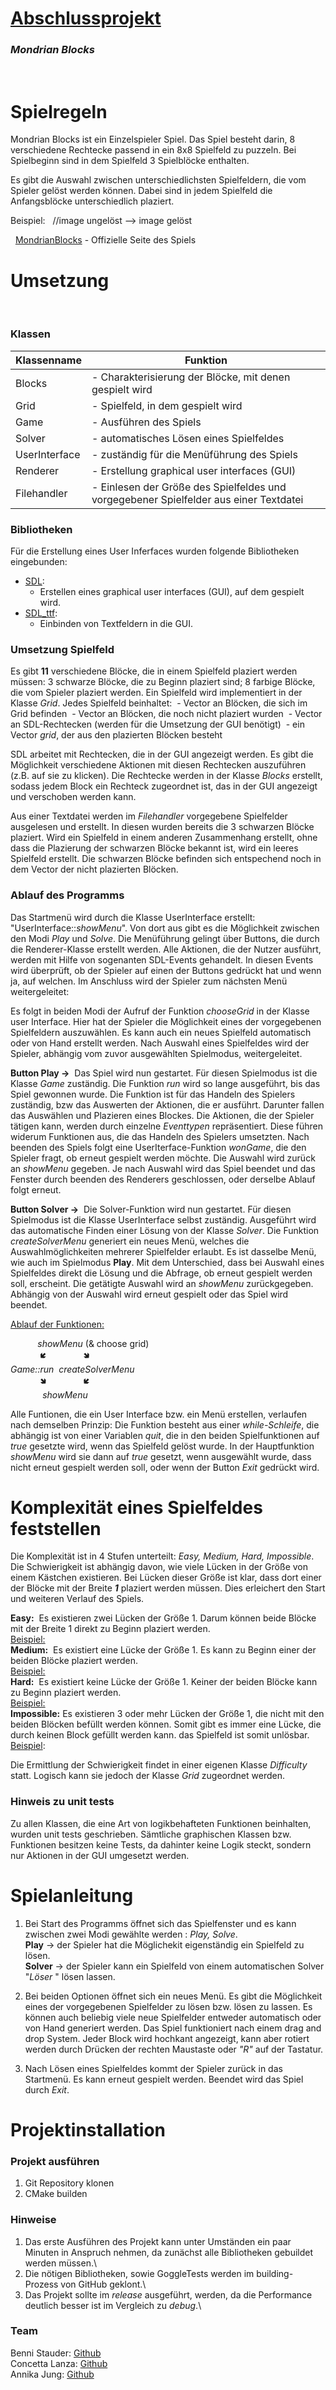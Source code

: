 # **<ins>Abschlussprojekt</ins>**
### _Mondrian Blocks_

&nbsp;

# Spielregeln

Mondrian Blocks ist ein Einzelspieler Spiel. Das Spiel besteht darin, 8 verschiedene Rechtecke passend in ein 8x8 Spielfeld zu puzzeln.
Bei Spielbeginn sind in dem Spielfeld 3 Spielblöcke enthalten. 

Es gibt die Auswahl zwischen unterschiedlichsten Spielfeldern, die vom Spieler gelöst werden können. 
Dabei sind in jedem Spielfeld die Anfangsblöcke unterschiedlich plaziert.

Beispiel:
&nbsp;
//image ungelöst --> image gelöst

&nbsp;
[MondrianBlocks](https://mondrianblocks.com/) - Offizielle Seite des Spiels
&nbsp;
# Umsetzung
&nbsp;
### Klassen

|**Klassenname**|**Funktion**|
|----------|--------|
|Blocks| - Charakterisierung der Blöcke, mit denen gespielt wird|
|Grid| - Spielfeld, in dem gespielt wird|
|Game| - Ausführen des Spiels|
|Solver| - automatisches Lösen eines Spielfeldes|
|UserInterface| - zuständig für die Menüführung des Spiels|
|Renderer| - Erstellung graphical user interfaces (GUI)|
|Filehandler| - Einlesen der Größe des Spielfeldes und vorgegebener Spielfelder aus einer Textdatei|

### Bibliotheken

Für die Erstellung eines User Inferfaces wurden folgende Bibliotheken eingebunden:

- [SDL](https://github.com/libsdl-org/SDL):
	- Erstellen eines graphical user interfaces (GUI), auf dem gespielt wird.
- [SDL_ttf](https://github.com/libsdl-org/SDL_ttf):
	- Einbinden von Textfeldern in die GUI.
	

### Umsetzung Spielfeld

Es gibt **11** verschiedene Blöcke, die in einem Spielfeld plaziert werden müssen: 3 schwarze Blöcke, die zu Beginn plaziert sind; 8 farbige Blöcke, die vom Spieler plaziert werden.
Ein Spielfeld wird implementiert in der Klasse _Grid_. Jedes Spielfeld beinhaltet:
&nbsp;- Vector an Blöcken, die sich im Grid befinden
&nbsp;- Vector an Blöcken, die noch nicht plaziert wurden
&nbsp;- Vector an SDL-Rechtecken (werden für die Umsetzung der GUI benötigt)
&nbsp;- ein Vector _grid_, der aus den plazierten Blöcken besteht

SDL arbeitet mit Rechtecken, die in der GUI angezeigt werden. Es gibt die Möglichkeit verschiedene Aktionen mit diesen Rechtecken auszuführen (z.B. auf sie zu klicken).
Die Rechtecke werden in der Klasse _Blocks_ erstellt, sodass jedem Block ein Rechteck zugeordnet ist, das in der GUI angezeigt und verschoben werden kann.

Aus einer Textdatei werden im _Filehandler_ vorgegebene Spielfelder ausgelesen und erstellt. In diesen wurden bereits die 3 schwarzen Blöcke plaziert.
Wird ein Spielfeld in einem anderen Zusammenhang erstellt, ohne dass die Plazierung der schwarzen Blöcke bekannt ist, wird ein leeres Spielfeld erstellt. Die schwarzen Blöcke befinden sich entspechend noch in dem Vector der nicht plazierten Blöcken.

### Ablauf des Programms

Das Startmenü wird durch die Klasse UserInterface erstellt: "UserInterface::_showMenu_". Von dort aus gibt es die Möglichkeit zwischen den Modi _Play_ und _Solve_. 
Die Menüführung gelingt über Buttons, die durch die Renderer-Klasse erstellt werden. Alle Aktionen, die der Nutzer ausführt, werden mit Hilfe von sogenanten SDL-Events gehandelt. In diesen Events wird überprüft, ob der Spieler auf einen der Buttons gedrückt hat und wenn ja, auf welchen. Im Anschluss wird der Spieler zum nächsten Menü weitergeleitet:

Es folgt in beiden Modi der Aufruf der Funktion _chooseGrid_ in der Klasse user Interface. Hier hat der Spieler die Möglichkeit eines der vorgegebenen Spielfeldern auszuwählen. Es kann auch ein neues Spielfeld automatisch oder von Hand erstellt werden. Nach Auswahl eines Spielfeldes wird der Spieler, abhängig vom zuvor ausgewählten Spielmodus, weitergeleitet.

**Button Play &rarr;** &nbsp;Das Spiel wird nun gestartet. Für diesen Spielmodus ist die Klasse _Game_ zuständig. 
Die Funktion _run_ wird so lange ausgeführt, bis das Spiel gewonnen wurde. Die Funktion ist für das Handeln des Spielers zuständig, bzw das Auswerten der Aktionen, die er ausführt. Darunter fallen das Auswählen und  Plazieren eines Blockes. Die Aktionen, die der Spieler tätigen kann, werden durch einzelne _Eventtypen_ repräsentiert. Diese führen widerum Funktionen aus, die das Handeln des Spielers umsetzten.
Nach beenden des Spiels folgt eine UserIterface-Funktion _wonGame_, die den Spieler fragt, ob erneut gespielt werden möchte. Die Auswahl wird zurück an _showMenu_ gegeben. Je nach Auswahl wird das Spiel beendet und das Fenster durch beenden des Renderers geschlossen, oder derselbe Ablauf folgt erneut.

**Button Solver &rarr;** &nbsp;Die Solver-Funktion wird nun gestartet. Für diesen Spielmodus ist die Klasse UserInterface selbst zuständig. Ausgeführt wird das automatische Finden einer Lösung von der Klasse _Solver_. Die Funktion _createSolverMenu_ generiert ein neues Menü, welches die Auswahlmöglichkeiten mehrerer Spielfelder erlaubt. Es ist dasselbe Menü, wie auch im Spielmodus **Play**. Mit dem Unterschied, dass bei Auswahl eines Spielfeldes direkt die Lösung und die Abfrage, ob erneut gespielt werden soll, erscheint. Die getätigte Auswahl wird an _showMenu_ zurückgegeben. Abhängig von der Auswahl wird erneut gespielt oder das Spiel wird beendet.

<ins>Ablauf der Funktionen:</ins>

&nbsp;&nbsp;&nbsp;&nbsp;&nbsp;&nbsp;&nbsp;&nbsp;&nbsp;&nbsp;&nbsp;_showMenu_ (& choose grid)\
&nbsp;&nbsp;&nbsp;&nbsp;&nbsp;&nbsp;&nbsp;&nbsp;&nbsp;&nbsp;&nbsp;&nbsp;&#129159;&nbsp;&nbsp;&nbsp;&nbsp;&nbsp;&nbsp;&nbsp;&nbsp;&nbsp;&nbsp;&nbsp;&nbsp;&nbsp;&nbsp;&nbsp;&#129158;\
_Game::run_&nbsp;&nbsp;_createSolverMenu_\
&nbsp;&nbsp;&nbsp;&nbsp;&nbsp;&nbsp;&nbsp;&nbsp;&nbsp;&nbsp;&nbsp;&nbsp;&#129158;&nbsp;&nbsp;&nbsp;&nbsp;&nbsp;&nbsp;&nbsp;&nbsp;&nbsp;&nbsp;&nbsp;&nbsp;&nbsp;&nbsp;&nbsp;&#129159;\
&nbsp;&nbsp;&nbsp;&nbsp;&nbsp;&nbsp;&nbsp;&nbsp;&nbsp;&nbsp;&nbsp;&nbsp;&nbsp;_showMenu_

Alle Funtionen, die ein User Interface bzw. ein Menü erstellen, verlaufen nach demselben Prinzip:
 Die Funktion besteht aus einer _while-Schleife_, die abhängig ist von einer Variablen _quit_, die in den beiden Spielfunktionen auf _true_ gesetzte wird, wenn das Spielfeld gelöst wurde. In der Hauptfunktion _showMenu_ wird sie dann auf _true_ gesetzt, wenn ausgewählt wurde, dass nicht erneut gespielt werden soll, oder wenn der Button _Exit_ gedrückt wird.

# Komplexität eines Spielfeldes feststellen

Die Komplexität ist in 4 Stufen unterteilt: _Easy, Medium, Hard, Impossible_. Die Schwierigkeit ist abhängig davon, wie viele Lücken in der Größe von einem Kästchen existieren. Bei Lücken dieser Größe ist klar, dass dort einer der Blöcke mit der Breite _**1**_ plaziert werden müssen. Dies erleichert den Start und weiteren Verlauf des Spiels. 

**Easy:** &nbsp;Es existieren zwei Lücken der Größe 1. Darum können beide Blöcke mit der Breite 1 direkt zu Beginn plaziert werden.\
<ins> Beispiel: </ins>\
**Medium:**&nbsp; Es existiert eine Lücke der Größe 1. Es kann zu Beginn einer der beiden Blöcke plaziert werden.\
<ins>Beispiel: </ins>\
**Hard:**&nbsp; Es existiert keine Lücke der Größe 1. Keiner der beiden Blöcke kann zu Beginn plaziert werden.\
<ins>Beispiel: </ins>\
**Impossible:** Es existieren 3 oder mehr Lücken der Größe 1, die nicht mit den beiden Blöcken befüllt werden können. Somit gibt es immer eine Lücke, die durch keinen Block gefüllt werden kann. das Spielfeld ist somit unlösbar.\
<ins>Beispiel</ins>:

Die Ermittlung der Schwierigkeit findet in einer eigenen Klasse _Difficulty_ statt. Logisch kann sie jedoch der Klasse _Grid_ zugeordnet werden. 

### Hinweis zu unit tests
Zu allen Klassen, die eine Art von logikbehafteten Funktionen beinhalten, wurden unit tests geschrieben.
Sämtliche graphischen Klassen bzw. Funktionen besitzen keine Tests, da dahinter keine Logik steckt, sondern nur Aktionen in der GUI umgesetzt werden.

# Spielanleitung

1. Bei Start des Programms öffnet sich das Spielfenster und es kann zwischen zwei Modi gewählte werden : _Play, Solve_.\
**Play** &rarr; der Spieler hat die Möglichekit eigenständig ein Spielfeld zu lösen.\
**Solver** &rarr; der Spieler kann ein Spielfeld von einem automatischen Solver "_Löser_ " lösen lassen.

2. Bei beiden Optionen öffnet sich ein neues Menü. Es gibt die Möglichkeit eines der vorgegebenen Spielfelder zu lösen bzw. lösen zu lassen. 
Es können auch beliebig viele neue Spielfelder entweder automatisch oder von Hand generiert werden. 
Das Spiel funktioniert nach einem drag and drop System. 
Jeder Block wird hochkant angezeigt, kann aber rotiert werden durch Drücken der rechten Maustaste oder _"R"_ auf der Tastatur.

3. Nach Lösen eines Spielfeldes kommt der Spieler zurück in das Startmenü. Es kann erneut gespielt werden. Beendet wird das Spiel durch _Exit_.

# Projektinstallation

### Projekt ausführen

1. Git Repository klonen
2. CMake builden

### Hinweise

1. Das erste Ausführen des Projekt kann unter Umständen ein paar Minuten in Anspruch nehmen, 
da zunächst alle Bibliotheken gebuildet werden müssen.\
2. Die nötigen Bibliotheken, sowie GoggleTests werden im building-Prozess von GitHub geklont.\
3. Das Projekt sollte im *release* ausgeführt, werden, da die Performance deutlich besser ist im Vergleich zu *debug*.\

### Team
Benni Stauder: [Github](https://github.com/Benni-Stauder)\
Concetta Lanza: [Github](https://github.com/lanzaco)\
Annika Jung: [Github](https://github.com/annikajung)


